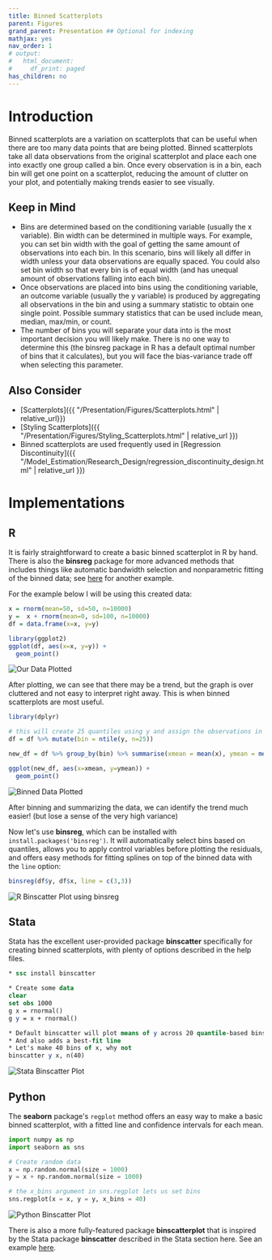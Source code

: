 ```yaml
---
title: Binned Scatterplots
parent: Figures
grand_parent: Presentation ## Optional for indexing
mathjax: yes
nav_order: 1
# output:
#   html_document:
#     df_print: paged
has_children: no
---
```



# Introduction

Binned scatterplots are a variation on scatterplots that can be useful when there are too many data points that are being plotted. Binned scatterplots take all data observations from the original scatterplot and place each one into exactly one group called a bin. Once every observation is in a bin, each bin will get one point on a scatterplot, reducing the amount of clutter on your plot, and potentially making trends easier to see visually. 

## Keep in Mind

- Bins are determined based on the conditioning variable (usually the x variable). Bin width can be determined in multiple ways. For example, you can set bin width with the goal of getting the same amount of observations into each bin. In this scenario, bins will likely all differ in width unless your data observations are equally spaced. You could also set bin width so that every bin is of equal width (and has unequal amount of observations falling into each bin).
- Once observations are placed into bins using the conditioning variable, an outcome variable (usually the y variable) is produced by aggregating all observations in the bin and using a summary statistic to obtain one single point. Possible summary statistics that can be used include mean, median, max/min, or count.
- The number of bins you will separate your data into is the most important decision you will likely make. There is no one way to determine this (the binsreg package in R has a default optimal number of bins that it calculates), but you will face the bias-variance trade off when selecting this parameter.


## Also Consider

- [Scatterplots]({{ "/Presentation/Figures/Scatterplots.html" | relative_url}})
- [Styling Scatterplots]({{ "/Presentation/Figures/Styling_Scatterplots.html" | relative_url }})
- Binned scatterplots are used frequently used in [Regression Discontinuity]({{ "/Model_Estimation/Research_Design/regression_discontinuity_design.html" | relative_url }}) 


# Implementations

## R

It is fairly straightforward to create a basic binned scatterplot in R by hand. There is also the **binsreg** package for more advanced methods that includes things like automatic bandwidth selection and nonparametric fitting of the binned data; see [here](https://towardsdatascience.com/goodbye-scatterplot-welcome-binned-scatterplot-a928f67413e4) for another example.

For the example below I will be using this created data:
```r
x = rnorm(mean=50, sd=50, n=10000)
y =  x + rnorm(mean=0, sd=100, n=10000)
df = data.frame(x=x, y=y)
```

```r
library(ggplot2)
ggplot(df, aes(x=x, y=y)) + 
  geom_point()
```

![Our Data Plotted](Images/binscatter/data.png)

After plotting, we can see that there may be a trend, but the graph is over cluttered and not easy to interpret right away. This is when binned scatterplots are most useful.

```r
library(dplyr)

# this will create 25 quantiles using y and assign the observations in each quantile to a separate bin
df = df %>% mutate(bin = ntile(y, n=25))

new_df = df %>% group_by(bin) %>% summarise(xmean = mean(x), ymean = mean(y)) #find the x and y mean of each bin

ggplot(new_df, aes(x=xmean, y=ymean)) + 
  geom_point()

```

![Binned Data Plotted](Images/binscatter/binscatter.png)

After binning and summarizing the data, we can identify the trend much easier! (but lose a sense of the very high variance)

Now let's use **binsreg**, which can be installed with `install.packages('binsreg')`. It will automatically select bins based on quantiles, allows you to apply control variables before plotting the residuals, and offers easy methods for fitting splines on top of the binned data with the `line` option:

```r
binsreg(df$y, df$x, line = c(3,3))
```

![R Binscatter Plot using binsreg](Images/binscatter/r_binsreg.png)

## Stata

Stata has the excellent user-provided package **binscatter** specifically for creating binned scatterplots, with plenty of options described in the help files.

```stata
* ssc install binscatter

* Create some data
clear
set obs 1000
g x = rnormal()
g y = x + rnormal()

* Default binscatter will plot means of y across 20 quantile-based bins of x
* And also adds a best-fit line
* Let's make 40 bins of x, why not
binscatter y x, n(40)
```

![Stata Binscatter Plot](Images/binscatter/stata_binscatter.png)

## Python

The **seaborn** package's `regplot` method offers an easy way to make a basic binned scatterplot, with a fitted line and confidence intervals for each mean.

```python
import numpy as np
import seaborn as sns

# Create random data
x = np.random.normal(size = 1000)
y = x + np.random.normal(size = 1000)

# the x_bins argument in sns.regplot lets us set bins
sns.regplot(x = x, y = y, x_bins = 40)
```

![Python Binscatter Plot](Images/binscatter/python_binscatter.png)

There is also a more fully-featured package **binscatterplot** that is inspired by the Stata package **binscatter** described in the Stata section here. See an example [here](https://github.com/esantorella/binscatter).
